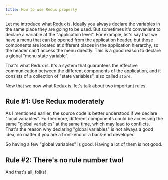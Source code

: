 ```yaml
---
title: How to use Redux properly
---
```


Let me introduce what [Redux](https://redux.js.org/) is. Ideally you always declare the variables in the same place they are going to be used. But sometimes it's convenient to declare a variable at the "application level". For example, let's say that we have a menu that can be opened from the application header, but those components are located at different places in the application hierarchy, so the header can't access the menu directly. This is a good reason to declare a global "menu state variable".

That's what Redux is. It's a system that guarantees the effective communication between the different components of the application, and it consists of a collection of "state variables", also called `store`.

Now that we now what Redux is, let's talk about two important rules.

## Rule #1: Use Redux moderately

As I mentioned earlier, the source code is better understood if we declare "local variables". Furthermore, different components could be accessing the same "global variables" at the same time, which may lead to conflicts. That's the reason why declaring "global variables" is not always a good idea, no matter if you are a front-end or a back-end developer.

So having a few "global variables" is good. Having a lot of them is not good.

## Rule #2: There's no rule number two!

And that's all, folks!
